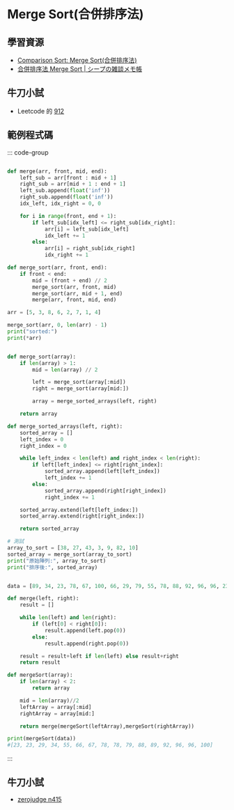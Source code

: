# Merge Sort(合併排序法)

## 學習資源
- [Comparison Sort: Merge Sort(合併排序法)](http://alrightchiu.github.io/SecondRound/comparison-sort-merge-sorthe-bing-pai-xu-fa.html)
- [合併排序法 Merge Sort | シープの雑談メモ帳](https://sheepndw.github.io/memochou/ithelp2023/Day20.html#%E8%A4%87%E9%9B%9C%E5%BA%A6-complexity)

## 牛刀小試

- Leetcode 的 [912](https://leetcode.com/problems/sort-an-array/description/)

## 範例程式碼

::: code-group
```python [V1]

def merge(arr, front, mid, end):
    left_sub = arr[front : mid + 1]
    right_sub = arr[mid + 1 : end + 1]
    left_sub.append(float('inf'))
    right_sub.append(float('inf'))
    idx_left, idx_right = 0, 0

    for i in range(front, end + 1):
        if left_sub[idx_left] <= right_sub[idx_right]:
            arr[i] = left_sub[idx_left]
            idx_left += 1
        else:
            arr[i] = right_sub[idx_right]
            idx_right += 1

def merge_sort(arr, front, end):
    if front < end:
        mid = (front + end) // 2
        merge_sort(arr, front, mid)
        merge_sort(arr, mid + 1, end)
        merge(arr, front, mid, end)

arr = [5, 3, 8, 6, 2, 7, 1, 4]

merge_sort(arr, 0, len(arr) - 1)
print("sorted:")
print(*arr)
```

```python [V2]

def merge_sort(array):
    if len(array) > 1:
        mid = len(array) // 2

        left = merge_sort(array[:mid])
        right = merge_sort(array[mid:])

        array = merge_sorted_arrays(left, right)

    return array

def merge_sorted_arrays(left, right):
    sorted_array = []
    left_index = 0
    right_index = 0

    while left_index < len(left) and right_index < len(right):
        if left[left_index] <= right[right_index]:
            sorted_array.append(left[left_index])
            left_index += 1
        else:
            sorted_array.append(right[right_index])
            right_index += 1

    sorted_array.extend(left[left_index:])
    sorted_array.extend(right[right_index:])

    return sorted_array

# 測試
array_to_sort = [38, 27, 43, 3, 9, 82, 10]
sorted_array = merge_sort(array_to_sort)
print("原始陣列:", array_to_sort)
print("排序後:", sorted_array)


```

```python [V3]

data = [89, 34, 23, 78, 67, 100, 66, 29, 79, 55, 78, 88, 92, 96, 96, 23]

def merge(left, right):
    result = []

    while len(left) and len(right):
        if (left[0] < right[0]):
            result.append(left.pop(0))
        else:
            result.append(right.pop(0))

    result = result+left if len(left) else result+right
    return result

def mergeSort(array):
    if len(array) < 2:
        return array

    mid = len(array)//2
    leftArray = array[:mid]
    rightArray = array[mid:]

    return merge(mergeSort(leftArray),mergeSort(rightArray))

print(mergeSort(data))
#[23, 23, 29, 34, 55, 66, 67, 78, 78, 79, 88, 89, 92, 96, 96, 100]
```

:::


## 牛刀小試
- [zerojudge n415](https://zerojudge.tw/ShowProblem?problemid=n415)